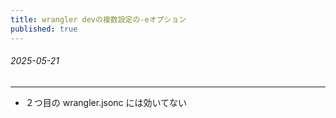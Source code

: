 ```yaml
---
title: wrangler devの複数設定の-eオプション
published: true
---
```


###### 2025-05-21

---

- ２つ目の wrangler.jsonc には効いてない
